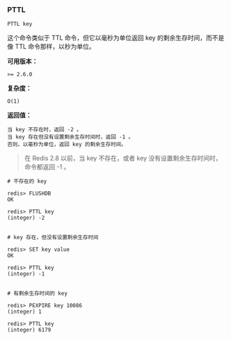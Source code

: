### PTTL

```
PTTL key
```

这个命令类似于 TTL 命令，但它以毫秒为单位返回 key 的剩余生存时间，而不是像 TTL 命令那样，以秒为单位。

**可用版本：**

    >= 2.6.0
    
**复杂度：**

    O(1)
    
**返回值：**

    当 key 不存在时，返回 -2 。
    当 key 存在但没有设置剩余生存时间时，返回 -1 。
    否则，以毫秒为单位，返回 key 的剩余生存时间。

>在 Redis 2.8 以前，当 key 不存在，或者 key 没有设置剩余生存时间时，命令都返回 -1 。

```
# 不存在的 key

redis> FLUSHDB
OK

redis> PTTL key
(integer) -2


# key 存在，但没有设置剩余生存时间

redis> SET key value
OK

redis> PTTL key
(integer) -1


# 有剩余生存时间的 key

redis> PEXPIRE key 10086
(integer) 1

redis> PTTL key
(integer) 6179
```
